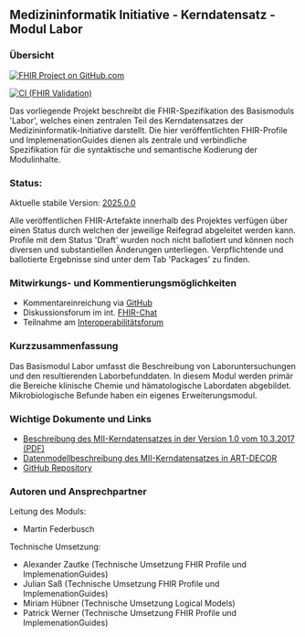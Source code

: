 ## Medizininformatik Initiative - Kerndatensatz - Modul Labor

### Übersicht

[![FHIR Project on GitHub.com](https://img.shields.io/badge/FHIR_project_on_GitHub.com-kerndatensatzmodul--labor-green)](https://github.com/medizininformatik-initiative/kerndatensatzmodul-labor) 

[![CI (FHIR Validation)](https://github.com/medizininformatik-initiative/kerndatensatzmodul-labor/actions/workflows/main.yml/badge.svg)](https://github.com/medizininformatik-initiative/kerndatensatzmodul-labor/actions/workflows/main.yml)

Das vorliegende Projekt beschreibt die FHIR-Spezifikation des Basismoduls 'Labor', welches einen zentralen Teil des Kerndatensatzes der Medizininformatik-Initiative darstellt. Die hier veröffentlichten FHIR-Profile und ImplemenationGuides dienen als zentrale und verbindliche Spezifikation für die syntaktische und semantische Kodierung der Modulinhalte.

### Status:

Aktuelle stabile Version: [2025.0.0](https://simplifier.net/packages/de.medizininformatikinitiative.kerndatensatz.laborbefund/2025.0.0)
<!-- Reifegrad: -->

Alle veröffentlichen FHIR-Artefakte innerhalb des Projektes verfügen über einen Status durch welchen der jeweilige Reifegrad abgeleitet werden kann.
Profile mit dem Status 'Draft' wurden noch nicht ballotiert und können noch diversen und substantiellen Änderungen unterliegen. Verpflichtende und ballotierte Ergebnisse sind unter dem Tab 'Packages' zu finden.

### Mitwirkungs- und Kommentierungsmöglichkeiten

* Kommentareinreichung via [GitHub](https://github.com/medizininformatik-initiative/kerndatensatzmodul-labor)
* Diskussionsforum im int. [FHIR-Chat](https://chat.fhir.org/#narrow/stream/179307-german.2Fmi-initiative)
* Teilnahme am [Interoperabilitätsforum](https://wiki.hl7.de/index.php?title=Interoperabilitätsforum)

### Kurzzusammenfassung

Das Basismodul Labor umfasst die Beschreibung von Laboruntersuchungen und den resultierenden Laborbefunddaten. In diesem Modul werden primär die Bereiche klinische Chemie und hämatologische Labordaten abgebildet. Mikrobiologische Befunde haben ein eigenes Erweiterungsmodul. 

### Wichtige Dokumente und Links
* [Beschreibung des MII-Kerndatensatzes in der Version 1.0 vom 10.3.2017 (PDF)](https://www.medizininformatik-initiative.de/sites/default/files/inline-files/MII_04_Kerndatensatz_1-0.pdf)
* [Datenmodellbeschreibung des MII-Kerndatensatzes in ART-DECOR](https://art-decor.org/art-decor/decor-project--mide-)
* [GitHub Repository](https://github.com/medizininformatik-initiative/kerndatensatzmodul-labor)

### Autoren und Ansprechpartner

Leitung des Moduls:

* Martin Federbusch

Technische Umsetzung:

* Alexander Zautke (Technische Umsetzung FHIR Profile und ImplemenationGuides)
* Julian Saß (Technische Umsetzung FHIR Profile und ImplemenationGuides)
* Miriam Hübner (Technische Umsetzung Logical Models)
* Patrick Werner (Technische Umsetzung FHIR Profile und ImplemenationGuides)
